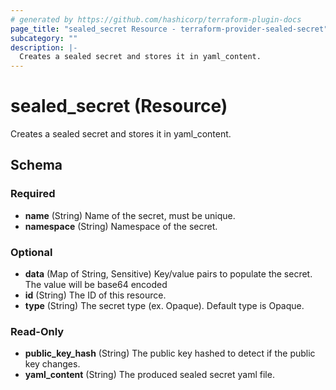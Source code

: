 ```yaml
---
# generated by https://github.com/hashicorp/terraform-plugin-docs
page_title: "sealed_secret Resource - terraform-provider-sealed-secret"
subcategory: ""
description: |-
  Creates a sealed secret and stores it in yaml_content.
---
```


# sealed_secret (Resource)

Creates a sealed secret and stores it in yaml_content.



<!-- schema generated by tfplugindocs -->
## Schema

### Required

- **name** (String) Name of the secret, must be unique.
- **namespace** (String) Namespace of the secret.

### Optional

- **data** (Map of String, Sensitive) Key/value pairs to populate the secret. The value will be base64 encoded
- **id** (String) The ID of this resource.
- **type** (String) The secret type (ex. Opaque). Default type is Opaque.

### Read-Only

- **public_key_hash** (String) The public key hashed to detect if the public key changes.
- **yaml_content** (String) The produced sealed secret yaml file.



